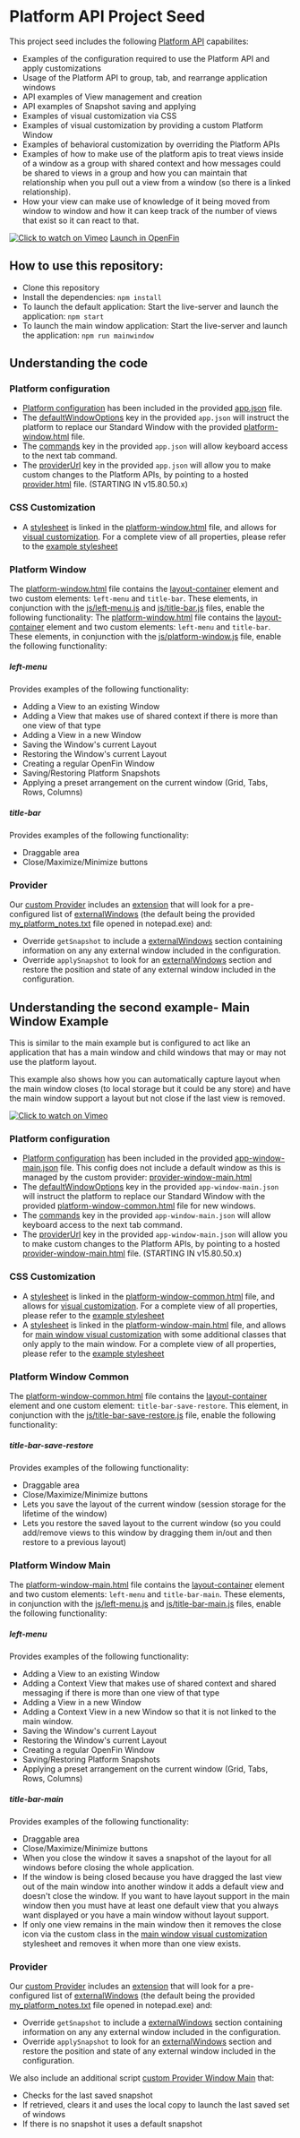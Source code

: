 # Platform API Project Seed

This project seed includes the following [Platform API](https://openfin.co/platform-api) capabilites:

* Examples of the configuration required to use the Platform API and apply customizations
* Usage of the Platform API to group, tab, and rearrange application windows
* API examples of View management and creation
* API examples of Snapshot saving and applying
* Examples of visual customization via CSS
* Examples of visual customization by providing a custom Platform Window
* Examples of behavioral customization by overriding the Platform APIs
* Examples of how to make use of the platform apis to treat views inside of a window as a group with shared context and how messages could be shared to views in a group and how you can maintain that relationship when you pull out a view from a window (so there is a linked relationship).
* How your view can make use of knowledge of it being moved from window to window and how it can keep track of the number of views that exist so it can react to that.

[![Click to watch on Vimeo](openfin-seed-project-first-demo-preview.png)](https://vimeo.com/401935037)
[Launch in OpenFin](https://openfin.github.io/start/?manifest=https%3A%2F%2Fopenfin.github.io%2Fplatform-api-project-seed%2Fpublic.json)

## How to use this repository:

* Clone this repository
* Install the dependencies: `npm install`
* To launch the default application: Start the live-server and launch the application: `npm start`
* To launch the main window application: Start the live-server and launch the application: `npm run mainwindow`

## Understanding the code

### Platform configuration
* [Platform configuration](https://developers.openfin.co/docs/platform-api#section-1-launching-a-platform) has been included in the provided [app.json](app.json) file.
* The [defaultWindowOptions](https://developers.openfin.co/docs/platform-api#section-standard-window-customization) key in the provided `app.json` will instruct the platform to replace our Standard Window with the provided [platform-window.html](platform-window.html) file.
* The [commands](https://developers.openfin.co/docs/platform-api#section-5-3-using-keyboard-commands) key in the provided `app.json` will allow keyboard access to the next tab command.
* The [providerUrl]() key in the provided `app.json` will allow you to make custom changes to the Platform APIs, by pointing to a hosted [provider.html](provider.html) file. (STARTING IN v15.80.50.x)

### CSS Customization
* A [stylesheet](https://developers.openfin.co/docs/platform-api#section-standard-window-customization) is linked in the [platform-window.html](platform-window.html) file, and allows for [visual customization](styles/frame-styles.css). For a complete view of all properties, please refer to the [example stylesheet](https://github.com/openfin/layouts-v2-style-examples)

### Platform Window
The [platform-window.html](platform-window.html) file contains the [layout-container](https://developers.openfin.co/docs/platform-api#section-5-2-complete-window-customization) element and two custom elements: `left-menu` and `title-bar`. These elements, in conjunction with the [js/left-menu.js](js/left-menu.js) and [js/title-bar.js](js/title-bar.js) files, enable the following functionality:
The [platform-window.html](platform-window.html) file contains the [layout-container](https://developers.openfin.co/docs/platform-api#section-5-2-complete-window-customization) element and two custom elements: `left-menu` and `title-bar`. These elements, in conjunction with the [js/platform-window.js](js/platform-window.js) file, enable the following functionality:

##### left-menu
Provides examples of the following functionality:
* Adding a View to an existing Window
* Adding a View that makes use of shared context if there is more than one view of that type
* Adding a View in a new Window
* Saving the Window's current Layout
* Restoring the Window's current Layout
* Creating a regular OpenFin Window
* Saving/Restoring Platform Snapshots
* Applying a preset arrangement on the current window (Grid, Tabs, Rows, Columns)

##### title-bar
Provides examples of the following functionality:
* Draggable area
* Close/Maximize/Minimize buttons

### Provider
Our [custom Provider](js/platform-provider.js) includes an [extension](js/external-window-snapshot.js) that will look for a pre-configured list of [externalWindows](https://cdn.openfin.co/docs/javascript/15.80.49.21/ExternalWindow.html) (the default being the provided [my_platform_notes.txt](my_platform_notes.txt) file opened in notepad.exe) and:

* Override `getSnapshot` to include a [externalWindows](https://cdn.openfin.co/docs/javascript/15.80.49.21/ExternalWindow.html) section containing information on any any external window included in the configuration.
* Override `applySnapshot` to look for an [externalWindows](https://cdn.openfin.co/docs/javascript/15.80.49.21/ExternalWindow.html) section and restore the position and state of any external window included in the configuration.

## Understanding the second example- Main Window Example

This is similar to the main example but is configured to act like an application that has a main window and child windows that may or may not use the platform layout.

This example also shows how you can automatically capture layout when the main window closes (to local storage but it could be any store) and have the main window support a layout but not close if the last view is removed.

[![Click to watch on Vimeo](openfin-seed-project-second-demo-preview.png)](https://vimeo.com/401942382)

### Platform configuration
* [Platform configuration](https://developers.openfin.co/docs/platform-api#section-1-launching-a-platform) has been included in the provided [app-window-main.json](app-window-main.json) file. This config does not include a default window as this is managed by the custom provider: [provider-window-main.html](provider-window-main.html)
* The [defaultWindowOptions](https://developers.openfin.co/docs/platform-api#section-standard-window-customization) key in the provided `app-window-main.json` will instruct the platform to replace our Standard Window with the provided [platform-window-common.html](platform-window-common.html) file for new windows.
* The [commands](https://developers.openfin.co/docs/platform-api#section-5-3-using-keyboard-commands) key in the provided `app-window-main.json` will allow keyboard access to the next tab command.
* The [providerUrl]() key in the provided `app-window-main.json` will allow you to make custom changes to the Platform APIs, by pointing to a hosted [provider-window-main.html](provider-window-main.html) file. (STARTING IN v15.80.50.x)

### CSS Customization
* A [stylesheet](https://developers.openfin.co/docs/platform-api#section-standard-window-customization) is linked in the [platform-window-common.html](platform-window-common.html) file, and allows for [visual customization](styles/frame-styles.css). For a complete view of all properties, please refer to the [example stylesheet](https://github.com/openfin/layouts-v2-style-examples)
* A [stylesheet](https://developers.openfin.co/docs/platform-api#section-standard-window-customization) is linked in the [platform-window-main.html](platform-window-main.html) file, and allows for [main window visual customization](styles/frame-styles-window-main.css) with some additional classes that only apply to the main window. For a complete view of all properties, please refer to the [example stylesheet](https://github.com/openfin/layouts-v2-style-examples)

### Platform Window Common
The [platform-window-common.html](platform-window-common.html) file contains the [layout-container](https://developers.openfin.co/docs/platform-api#section-5-2-complete-window-customization) element and one custom element: `title-bar-save-restore`. This element, in conjunction with the [js/title-bar-save-restore.js](js/title-bar-save-restore.js) file, enable the following functionality:

##### title-bar-save-restore
Provides examples of the following functionality:
* Draggable area
* Close/Maximize/Minimize buttons
* Lets you save the layout of the current window (session storage for the lifetime of the window)
* Lets you restore the saved layout to the current window (so you could add/remove views to this window by dragging them in/out and then restore to a previous layout)

### Platform Window Main
The [platform-window-main.html](platform-window-main.html) file contains the [layout-container](https://developers.openfin.co/docs/platform-api#section-5-2-complete-window-customization) element and two custom elements: `left-menu` and `title-bar-main`. These elements, in conjunction with the [js/left-menu.js](js/left-menu.js) and [js/title-bar-main.js](js/title-bar-main.js) files, enable the following functionality:

##### left-menu
Provides examples of the following functionality:
* Adding a View to an existing Window
* Adding a Context View that makes use of shared context and shared messaging if there is more than one view of that type
* Adding a View in a new Window
* Adding a Context View in a new Window so that it is not linked to the main window.
* Saving the Window's current Layout
* Restoring the Window's current Layout
* Creating a regular OpenFin Window
* Saving/Restoring Platform Snapshots
* Applying a preset arrangement on the current window (Grid, Tabs, Rows, Columns)

##### title-bar-main
Provides examples of the following functionality:
* Draggable area
* Close/Maximize/Minimize buttons
* When you close the window it saves a snapshot of the layout for all windows before closing the whole application.
* If the window is being closed because you have dragged the last view out of the main window into another window it adds a default view and doesn't close the window. If you want to have layout support in the main window then you must have at least one default view that you always want displayed or you have a main window without layout support.
* If only one view remains in the main window then it removes the close icon via the custom class in the [main window visual customization](styles/frame-styles-window-main.css) stylesheet and removes it when more than one view exists.


### Provider
Our [custom Provider](js/platform-provider.js) includes an [extension](js/external-window-snapshot.js) that will look for a pre-configured list of [externalWindows](https://cdn.openfin.co/docs/javascript/15.80.49.21/ExternalWindow.html) (the default being the provided [my_platform_notes.txt](my_platform_notes.txt) file opened in notepad.exe) and:

* Override `getSnapshot` to include a [externalWindows](https://cdn.openfin.co/docs/javascript/15.80.49.21/ExternalWindow.html) section containing information on any any external window included in the configuration.
* Override `applySnapshot` to look for an [externalWindows](https://cdn.openfin.co/docs/javascript/15.80.49.21/ExternalWindow.html) section and restore the position and state of any external window included in the configuration.

We also include an additional script [custom Provider Window Main](js/platform-provider-window-main.js) that:

* Checks for the last saved snapshot
* If retrieved, clears it and uses the local copy to launch the last saved set of windows
* If there is no snapshot it uses a default snapshot

